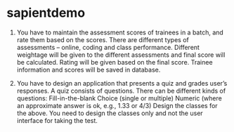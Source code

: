 # sapientdemo

1. You have to maintain the assessment scores of trainees in a batch, and rate them based on the scores. There are different types of assessments – online, coding and class performance. Different weightage will be given to the different assessments and final score will be calculated. Rating will be given based on the final score. Trainee information and scores will be saved in database.

2. You have to design an application that presents a quiz and grades user’s responses. A quiz consists of questions. There can be different kinds of questions:
    Fill-in-the-blank
    Choice (single or multiple)
    Numeric (where an approximate answer is ok, e.g., 1.33 or 4/3)
Design the classes for the above. You need to design the classes only and not the user interface for taking the test.
